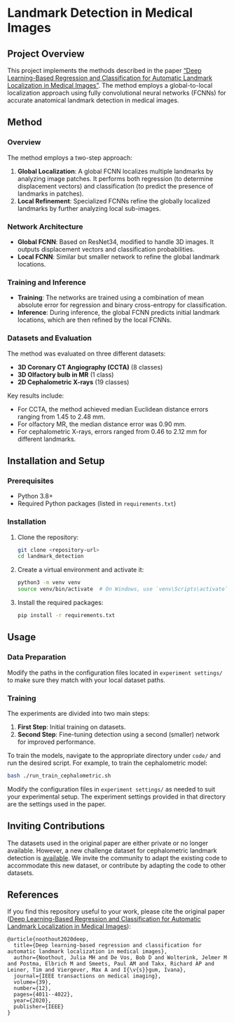 
# Landmark Detection in Medical Images

## Project Overview

This project implements the methods described in the paper [“Deep Learning-Based Regression and Classification for Automatic Landmark Localization in Medical Images”](https://ieeexplore.ieee.org/abstract/document/9139480). The method employs a global-to-local localization approach using fully convolutional neural networks (FCNNs) for accurate anatomical landmark detection in medical images.

## Method

### Overview
The method employs a two-step approach:
1. **Global Localization**: A global FCNN localizes multiple landmarks by analyzing image patches. It performs both regression (to determine displacement vectors) and classification (to predict the presence of landmarks in patches).
2. **Local Refinement**: Specialized FCNNs refine the globally localized landmarks by further analyzing local sub-images.

### Network Architecture
- **Global FCNN**: Based on ResNet34, modified to handle 3D images. It outputs displacement vectors and classification probabilities.
- **Local FCNN**: Similar but smaller network to refine the global landmark locations.

### Training and Inference
- **Training**: The networks are trained using a combination of mean absolute error for regression and binary cross-entropy for classification.
- **Inference**: During inference, the global FCNN predicts initial landmark locations, which are then refined by the local FCNNs.

### Datasets and Evaluation
The method was evaluated on three different datasets:
- **3D Coronary CT Angiography (CCTA)** (8 classes)
- **3D Olfactory bulb in MR** (1 class)
- **2D Cephalometric X-rays** (19 classes)

Key results include:
- For CCTA, the method achieved median Euclidean distance errors ranging from 1.45 to 2.48 mm.
- For olfactory MR, the median distance error was 0.90 mm.
- For cephalometric X-rays, errors ranged from 0.46 to 2.12 mm for different landmarks.

## Installation and Setup

### Prerequisites
- Python 3.8+
- Required Python packages (listed in `requirements.txt`)

### Installation
1. Clone the repository:
    ```bash
    git clone <repository-url>
    cd landmark_detection
    ```

2. Create a virtual environment and activate it:
    ```bash
    python3 -m venv venv
    source venv/bin/activate  # On Windows, use `venv\Scripts\activate`
    ```

3. Install the required packages:
    ```bash
    pip install -r requirements.txt
    ```

## Usage

### Data Preparation
Modify the paths in the configuration files located in `experiment settings/` to make sure they match with your local dataset paths.

### Training

The experiments are divided into two main steps:
1. **First Step**: Initial training on datasets.
2. **Second Step**: Fine-tuning detection using a second (smaller) network for improved performance.

To train the models, navigate to the appropriate directory under `code/` and run the desired script. 
For example, to train the cephalometric model:
```bash
bash ./run_train_cephalometric.sh
```
Modify the configuration files in `experiment settings/` as needed to suit your experimental setup.
The experiment settings provided in that directory are the settings used in the paper.

## Inviting Contributions

The datasets used in the original paper are either private or no longer available. 
However, a new challenge dataset for cephalometric landmark detection is [available](https://cl-detection2023.grand-challenge.org/). 
We invite the community to adapt the existing code to accommodate this new dataset, or contribute by adapting the code to other datasets.

## References

If you find this repository useful to your work, please cite the original paper ([Deep Learning-Based Regression and Classification for Automatic Landmark Localization in Medical Images](https://ieeexplore.ieee.org/abstract/document/9139480)):
```
@article{noothout2020deep,
  title={Deep learning-based regression and classification for automatic landmark localization in medical images},
  author={Noothout, Julia MH and De Vos, Bob D and Wolterink, Jelmer M and Postma, Elbrich M and Smeets, Paul AM and Takx, Richard AP and Leiner, Tim and Viergever, Max A and I{\v{s}}gum, Ivana},
  journal={IEEE transactions on medical imaging},
  volume={39},
  number={12},
  pages={4011--4022},
  year={2020},
  publisher={IEEE}
}
```
